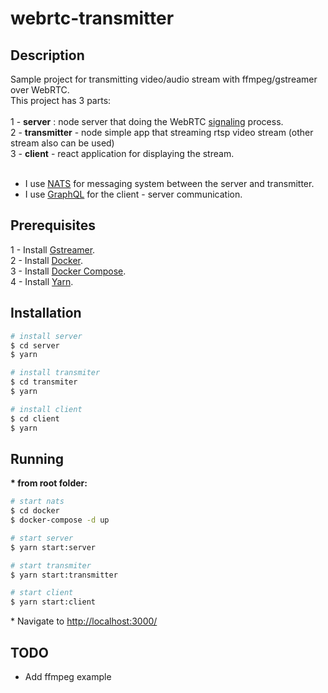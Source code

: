 
# webrtc-transmitter

## Description
Sample project for transmitting video/audio stream with ffmpeg/gstreamer over WebRTC.
<br>
This project has 3 parts:
<br>
<br>
1 - <b>server</b> : node server that doing the WebRTC [signaling](https://developer.mozilla.org/en-US/docs/Web/API/WebRTC_API/Signaling_and_video_calling) process.
<br>
2 - <b>transmitter</b> - node simple app that streaming rtsp video stream (other stream also can be used)
<br> 
3 - <b>client</b> - react application for displaying the stream.
<br>
<br>

 * I use [NATS](https://nats.io/) for messaging system between the server and transmitter. 
 * I use [GraphQL](https://graphql.org/) for the client - server communication.

## Prerequisites

1 - Install [Gstreamer](https://gstreamer.freedesktop.org/download/).
<br>
2 - Install [Docker](https://www.docker.com/get-started).
<br>
3 - Install [Docker Compose](https://docs.docker.com/compose/install/).
<br>
4 - Install [Yarn](https://classic.yarnpkg.com/en/docs/install#mac-stable).

## Installation

```bash
# install server 
$ cd server 
$ yarn

# install transmiter 
$ cd transmiter 
$ yarn

# install client 
$ cd client 
$ yarn

```

## Running

<b>* from root folder: </b>

```bash
# start nats 
$ cd docker 
$ docker-compose -d up

# start server 
$ yarn start:server

# start transmiter 
$ yarn start:transmitter

# start client 
$ yarn start:client

```
<p>
 * Navigate to <a href="http://localhost:3000/">http://localhost:3000/</a>
</p>

## TODO
* Add ffmpeg example

